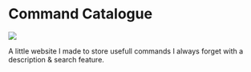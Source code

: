 # Command Catalogue

![](https://status.flvffy.top/api/badge/1/status)

A little website I made to store usefull commands I always forget with a
description & search feature.
